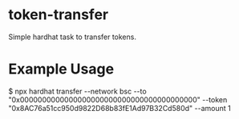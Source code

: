 # token-transfer

Simple hardhat task to transfer tokens.

# Example Usage

$ npx hardhat transfer --network bsc --to "0x0000000000000000000000000000000000000000" --token "0x8AC76a51cc950d9822D68b83fE1Ad97B32Cd580d" --amount 1
